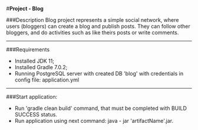 #**Project - Blog**

###Description
Blog project represents a simple social network, where users (bloggers) can create a blog and publish posts. They can follow other bloggers, and do activities such as like theirs posts or write comments.

---
###Requirements
* Installed JDK 11;
* Installed Gradle 7.0.2;
* Running PostgreSQL server with created DB 'blog' with credentials in config file: application.yml
---
###Start application:
* Run 'gradle clean build' command, that must be completed with BUILD SUCCESS status.
* Run application using next command: java - jar 'artifactName'.jar.
